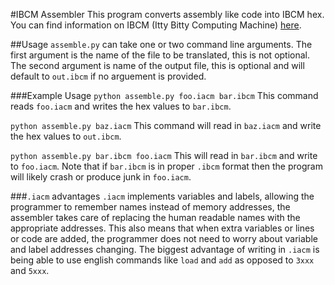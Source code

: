 #IBCM Assembler
This program converts assembly like code into IBCM hex. You can find information on IBCM (Itty Bitty Computing Machine) [here](http://aaronbloomfield.github.io/pdr/ibcm/ibcm.html).

##Usage
`assemble.py` can take one or two command line arguments. The first argument is the name of the file to be translated, this is not optional. The second argument is name of the output file, this is optional and will default to `out.ibcm` if no arguement is provided.

###Example Usage
`python assemble.py foo.iacm bar.ibcm`
This command reads `foo.iacm` and writes the hex values to `bar.ibcm`.

`python assemble.py baz.iacm`
This command will read in `baz.iacm` and write the hex values to `out.ibcm`.

`python assemble.py bar.ibcm foo.iacm`
This will read in `bar.ibcm` and write to `foo.iacm`. Note that if `bar.ibcm` is in proper `.ibcm` format then the program will likely crash or produce junk in `foo.iacm`.

###`.iacm` advantages
`.iacm` implements variables and labels, allowing the programmer to remember names instead of memory addresses, the assembler takes care of replacing the human readable names with the appropriate addresses. This also means that when extra variables or lines or code are added, the programmer does not need to worry about variable and label addresses changing. The biggest advantage of writing in `.iacm` is being able to use english commands like `load` and `add` as opposed to `3xxx` and `5xxx`.